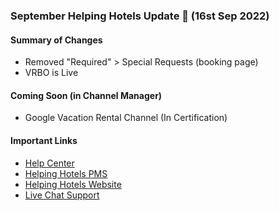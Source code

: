 ### September Helping Hotels Update 🚀 (16st Sep 2022)

#### Summary of Changes
- Removed "Required" > Special Requests (booking page)
- VRBO is Live
#### Coming Soon (in Channel Manager)
- Google Vacation Rental Channel (In Certification)
#### Important Links
- [Help Center](https://helpinghotels.info)
- [Helping Hotels PMS](https://pms.helpinghotels.com)
- [Helping Hotels Website](https://helpinghotels.com)
- [Live Chat Support](https://chat.socialhub.center/signup_user_complete/?id=w3ib57i7j3f1fcp7x3garfr6dy)
